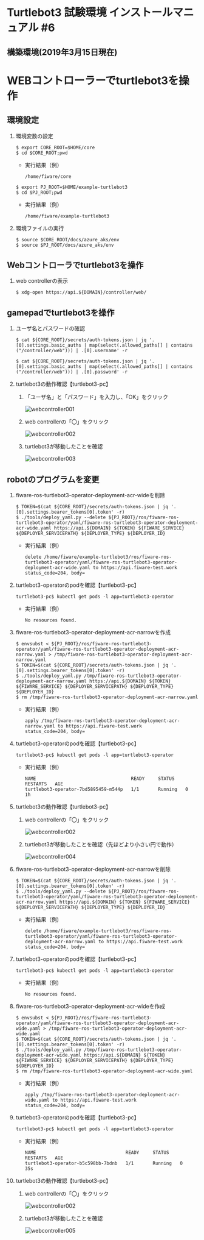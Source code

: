 ﻿# Turtlebot3 試験環境 インストールマニュアル #6


## 構築環境(2019年3月15日現在)


# WEBコントローラーでturtlebot3を操作


## 環境設定

1. 環境変数の設定

   ```
   $ export CORE_ROOT=$HOME/core
   $ cd $CORE_ROOT;pwd
   ```

    - 実行結果（例）

        ```
        /home/fiware/core
        ```

   ```
   $ export PJ_ROOT=$HOME/example-turtlebot3
   $ cd $PJ_ROOT;pwd
   ```

    - 実行結果（例）

        ```
        /home/fiware/example-turtlebot3
        ```

1. 環境ファイルの実行

    ```
    $ source $CORE_ROOT/docs/azure_aks/env
    $ source $PJ_ROOT/docs/azure_aks/env
    ```


## Webコントローラでturtlebot3を操作

1. web controllerの表示

    ```
    $ xdg-open https://api.${DOMAIN}/controller/web/
    ```


## gamepadでturtlebot3を操作

1. ユーザ名とパスワードの確認

    ```
    $ cat ${CORE_ROOT}/secrets/auth-tokens.json | jq '.[0].settings.basic_auths | map(select(.allowed_paths[] | contains ("/controller/web"))) | .[0].username' -r
    ```

    ```
    $ cat ${CORE_ROOT}/secrets/auth-tokens.json | jq '.[0].settings.basic_auths | map(select(.allowed_paths[] | contains ("/controller/web"))) | .[0].password' -r
    ```

1. turtlebot3の動作確認【turtlebot3-pc】

    1. 「ユーザ名」と「パスワード」を入力し、「OK」をクリック

        ![webcontroller001](images/webcontroller/webcontroller001.png)

    1. web controllerの「〇」をクリック

        ![webcontroller002](images/webcontroller/webcontroller002.png)

    1. turtlebot3が移動したことを確認

        ![webcontroller003](images/webcontroller/webcontroller003.png)


## robotのプログラムを変更

1. fiware-ros-turtlebot3-operator-deployment-acr-wideを削除

    ```
    $ TOKEN=$(cat ${CORE_ROOT}/secrets/auth-tokens.json | jq '.[0].settings.bearer_tokens[0].token' -r)
    $ ./tools/deploy_yaml.py --delete ${PJ_ROOT}/ros/fiware-ros-turtlebot3-operator/yaml/fiware-ros-turtlebot3-operator-deployment-acr-wide.yaml https://api.${DOMAIN} ${TOKEN} ${FIWARE_SERVICE} ${DEPLOYER_SERVICEPATH} ${DEPLOYER_TYPE} ${DEPLOYER_ID}
    ```

    - 実行結果（例）

        ```
        delete /home/fiware/example-turtlebot3/ros/fiware-ros-turtlebot3-operator/yaml/fiware-ros-turtlebot3-operator-deployment-acr-wide.yaml to https://api.fiware-test.work
        status_code=204, body=
        ```

1. turtlebot3-operatorのpodを確認【turtlebot3-pc】

    ```
    turtlebot3-pc$ kubectl get pods -l app=turtlebot3-operator
    ```

    - 実行結果（例）

        ```
        No resources found.
        ```

1. fiware-ros-turtlebot3-operator-deployment-acr-narrowを作成

    ```
    $ envsubst < ${PJ_ROOT}/ros/fiware-ros-turtlebot3-operator/yaml/fiware-ros-turtlebot3-operator-deployment-acr-narrow.yaml > /tmp/fiware-ros-turtlebot3-operator-deployment-acr-narrow.yaml
    $ TOKEN=$(cat ${CORE_ROOT}/secrets/auth-tokens.json | jq '.[0].settings.bearer_tokens[0].token' -r)
    $ ./tools/deploy_yaml.py /tmp/fiware-ros-turtlebot3-operator-deployment-acr-narrow.yaml https://api.${DOMAIN} ${TOKEN} ${FIWARE_SERVICE} ${DEPLOYER_SERVICEPATH} ${DEPLOYER_TYPE} ${DEPLOYER_ID}
    $ rm /tmp/fiware-ros-turtlebot3-operator-deployment-acr-narrow.yaml
    ```

    - 実行結果（例）

        ```
        apply /tmp/fiware-ros-turtlebot3-operator-deployment-acr-narrow.yaml to https://api.fiware-test.work
        status_code=204, body=  
        ```

1. turtlebot3-operatorのpodを確認【turtlebot3-pc】

    ```
    turtlebot3-pc$ kubectl get pods -l app=turtlebot3-operator
    ```

    - 実行結果（例）

        ```
        NAME                                   READY     STATUS    RESTARTS   AGE
        turtlebot3-operator-7bd5895459-m544p   1/1       Running   0          1h
        ```

1. turtlebot3の動作確認【turtlebot3-pc】

    1.  web controllerの「〇」をクリック

        ![webcontroller002](images/webcontroller/webcontroller002.png)

    1. turtlebot3が移動したことを確認（先ほどより小さい円で動作）

        ![webcontroller004](images/webcontroller/webcontroller004.png)

1. fiware-ros-turtlebot3-operator-deployment-acr-narrowを削除

    ```
    $ TOKEN=$(cat ${CORE_ROOT}/secrets/auth-tokens.json | jq '.[0].settings.bearer_tokens[0].token' -r)
    $ ./tools/deploy_yaml.py --delete ${PJ_ROOT}/ros/fiware-ros-turtlebot3-operator/yaml/fiware-ros-turtlebot3-operator-deployment-acr-narrow.yaml https://api.${DOMAIN} ${TOKEN} ${FIWARE_SERVICE} ${DEPLOYER_SERVICEPATH} ${DEPLOYER_TYPE} ${DEPLOYER_ID}
    ```

    - 実行結果（例)

        ```
        delete /home/fiware/example-turtlebot3/ros/fiware-ros-turtlebot3-operator/yaml/fiware-ros-turtlebot3-operator-deployment-acr-narrow.yaml to https://api.fiware-test.work
        status_code=204, body=
        ```

1. turtlebot3-operatorのpodを確認【turtlebot3-pc】

    ```
    turtlebot3-pc$ kubectl get pods -l app=turtlebot3-operator
    ```

    - 実行結果（例)

        ```
        No resources found.
        ```

1. fiware-ros-turtlebot3-operator-deployment-acr-wideを作成

    ```
    $ envsubst < ${PJ_ROOT}/ros/fiware-ros-turtlebot3-operator/yaml/fiware-ros-turtlebot3-operator-deployment-acr-wide.yaml > /tmp/fiware-ros-turtlebot3-operator-deployment-acr-wide.yaml
    $ TOKEN=$(cat ${CORE_ROOT}/secrets/auth-tokens.json | jq '.[0].settings.bearer_tokens[0].token' -r)
    $ ./tools/deploy_yaml.py /tmp/fiware-ros-turtlebot3-operator-deployment-acr-wide.yaml https://api.${DOMAIN} ${TOKEN} ${FIWARE_SERVICE} ${DEPLOYER_SERVICEPATH} ${DEPLOYER_TYPE} ${DEPLOYER_ID}
    $ rm /tmp/fiware-ros-turtlebot3-operator-deployment-acr-wide.yaml
    ```

    - 実行結果（例）

        ```
        apply /tmp/fiware-ros-turtlebot3-operator-deployment-acr-wide.yaml to https://api.fiware-test.work
        status_code=204, body=
        ```

1. turtlebot3-operatorのpodを確認【turtlebot3-pc】

    ```
    turtlebot3-pc$ kubectl get pods -l app=turtlebot3-operator
    ```

    - 実行結果（例)

        ```
        NAME                                 READY     STATUS    RESTARTS   AGE
        turtlebot3-operator-b5c598bb-7bdnb   1/1       Running   0          35s
        ```

1. turtlebot3の動作確認【turtlebot3-pc】 

    1. web controllerの「〇」をクリック

        ![webcontroller002](images/webcontroller/webcontroller002.png)

    1. turtlebot3が移動したことを確認

        ![webcontroller005](images/webcontroller/webcontroller005.png)